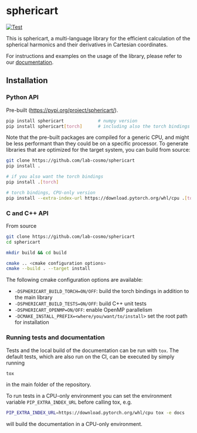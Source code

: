# sphericart

[![Test](https://github.com/lab-cosmo/sphericart/actions/workflows/tests.yml/badge.svg?branch=main)](https://github.com/lab-cosmo/sphericart/actions/workflows/tests.yml)

This is sphericart, a multi-language library for the efficient calculation of the
spherical harmonics and their derivatives in Cartesian coordinates.

For instructions and examples on the usage of the library, please refer to our
[documentation](https://sphericart.readthedocs.io/en/latest/).


## Installation

### Python API

Pre-built (https://pypi.org/project/sphericart/).

```bash
pip install sphericart             # numpy version
pip install sphericart[torch]      # including also the torch bindings
```

Note that the pre-built packages are compiled for a generic CPU, and might be
less performant than they could be on a specific processor. To generate
libraries that are optimized for the target system, you can build from source:

```bash
git clone https://github.com/lab-cosmo/sphericart
pip install .

# if you also want the torch bindings
pip install .[torch]

# torch bindings, CPU-only version
pip install --extra-index-url https://download.pytorch.org/whl/cpu .[torch]
```

### C and C++ API

From source

```bash
git clone https://github.com/lab-cosmo/sphericart
cd sphericart

mkdir build && cd build

cmake .. <cmake configuration options>
cmake --build . --target install
```

The following cmake configuration options are available:
- `-DSPHERICART_BUILD_TORCH=ON/OFF`: build the torch bindings in addition to the main library
- `-DSPHERICART_BUILD_TESTS=ON/OFF`: build C++ unit tests
- `-DSPHERICART_OPENMP=ON/OFF`: enable OpenMP parallelism
- `-DCMAKE_INSTALL_PREFIX=<where/you/want/to/install>` set the root path for installation


### Running tests and documentation

Tests and the local build of the documentation can be run with `tox`.
The default tests, which are also run on the CI, can be executed by simply running

```bash
tox
```

in the main folder of the repository.

To run tests in a CPU-only environment you can set the environment variable
`PIP_EXTRA_INDEX_URL` before calling tox, e.g.

```bash
PIP_EXTRA_INDEX_URL=https://download.pytorch.org/whl/cpu tox -e docs
```

will build the documentation in a CPU-only environment.
